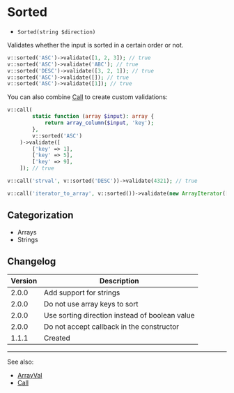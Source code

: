 # Sorted

- `Sorted(string $direction)`

Validates whether the input is sorted in a certain order or not.

```php
v::sorted('ASC')->validate([1, 2, 3]); // true
v::sorted('ASC')->validate('ABC'); // true
v::sorted('DESC')->validate([3, 2, 1]); // true
v::sorted('ASC')->validate([]); // true
v::sorted('ASC')->validate([1]); // true
```

You can also combine [Call](Call.md) to create custom validations:

```php
v::call(
        static function (array $input): array {
            return array_column($input, 'key');
        },
        v::sorted('ASC')
    )->validate([
        ['key' => 1],
        ['key' => 5],
        ['key' => 9],
    ]); // true

v::call('strval', v::sorted('DESC'))->validate(4321); // true

v::call('iterator_to_array', v::sorted())->validate(new ArrayIterator([1, 7, 4])); // false
```

## Categorization

- Arrays
- Strings

## Changelog

Version | Description
--------|-------------
  2.0.0 | Add support for strings
  2.0.0 | Do not use array keys to sort
  2.0.0 | Use sorting direction instead of boolean value
  2.0.0 | Do not accept callback in the constructor
  1.1.1 | Created

***
See also:

- [ArrayVal](ArrayVal.md)
- [Call](Call.md)
